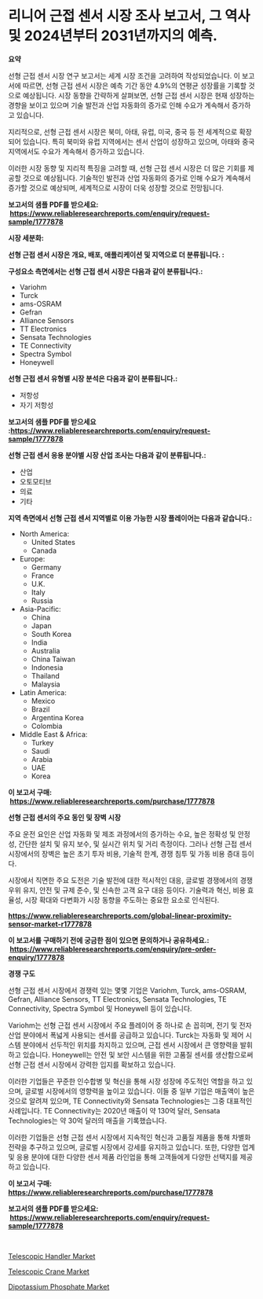 <p><h1>리니어 근접 센서 시장 조사 보고서, 그 역사 및 2024년부터 2031년까지의 예측.</h1></p><p><strong>요약</strong></p>
<p><p>선형 근접 센서 시장 연구 보고서는 세계 시장 조건을 고려하여 작성되었습니다. 이 보고서에 따르면, 선형 근접 센서 시장은 예측 기간 동안 4.9%의 연평균 성장률을 기록할 것으로 예상됩니다. 시장 동향을 간략하게 살펴보면, 선형 근접 센서 시장은 현재 성장하는 경향을 보이고 있으며 기술 발전과 산업 자동화의 증가로 인해 수요가 계속해서 증가하고 있습니다.</p><p>지리적으로, 선형 근접 센서 시장은 북미, 아태, 유럽, 미국, 중국 등 전 세계적으로 확장되어 있습니다. 특히 북미와 유럽 지역에서는 센서 산업이 성장하고 있으며, 아태와 중국 지역에서도 수요가 계속해서 증가하고 있습니다.</p><p>이러한 시장 동향 및 지리적 특징을 고려할 때, 선형 근접 센서 시장은 더 많은 기회를 제공할 것으로 예상됩니다. 기술적인 발전과 산업 자동화의 증가로 인해 수요가 계속해서 증가할 것으로 예상되며, 세계적으로 시장이 더욱 성장할 것으로 전망됩니다.</p></p>
<p><strong>보고서의 샘플 PDF를 받으세요: &nbsp;<a href="https://www.reliableresearchreports.com/enquiry/request-sample/1777878">https://www.reliableresearchreports.com/enquiry/request-sample/1777878</a></strong></p>
<p><strong>시장 세분화:</strong></p>
<p><strong> 선형 근접 센서 시장은 개요, 배포, 애플리케이션 및 지역으로 더 분류됩니다. :</strong></p>
<p><strong>구성요소 측면에서는 선형 근접 센서 시장은 다음과 같이 분류됩니다.:</strong></p>
<p><ul><li>Variohm</li><li>Turck</li><li>ams-OSRAM</li><li>Gefran</li><li>Alliance Sensors</li><li>TT Electronics</li><li>Sensata Technologies</li><li>TE Connectivity</li><li>Spectra Symbol</li><li>Honeywell</li></ul></p>
<p><strong> 선형 근접 센서 유형별 시장 분석은 다음과 같이 분류됩니다.:</strong></p>
<p><ul><li>저항성</li><li>자기 저항성</li></ul></p>
<p><strong>보고서의 샘플 PDF를 받으세요 :<a href="https://www.reliableresearchreports.com/enquiry/request-sample/1777878">https://www.reliableresearchreports.com/enquiry/request-sample/1777878</a></strong></p>
<p><strong> 선형 근접 센서 응용 분야별 시장 산업 조사는 다음과 같이 분류됩니다.:</strong></p>
<p><ul><li>산업</li><li>오토모티브</li><li>의료</li><li>기타</li></ul></p>
<p><strong>지역 측면에서 선형 근접 센서 지역별로 이용 가능한 시장 플레이어는 다음과 같습니다.:</strong></p>
<p><ul>
    <li>
        North America:
        <ul>
            <li>United States</li>
            <li>Canada</li>
        </ul>
    </li>
    <li>
        Europe:
        <ul>
            <li>Germany</li>
            <li>France</li>
            <li>U.K.</li>
            <li>Italy</li>
            <li>Russia</li>
        </ul>
    </li>
    <li>
        Asia-Pacific:
        <ul>
            <li>China</li>
            <li>Japan</li>
            <li>South Korea</li>
            <li>India</li>
            <li>Australia</li>
            <li>China Taiwan</li>
            <li>Indonesia</li>
            <li>Thailand</li>
            <li>Malaysia</li>
        </ul>
    </li>
    <li>
        Latin America:
        <ul>
            <li>Mexico</li>
            <li>Brazil</li>
            <li>Argentina Korea</li>
            <li>Colombia</li>
        </ul>
    </li>
    <li>
        Middle East & Africa:
        <ul>
            <li>Turkey</li>
            <li>Saudi</li>
            <li>Arabia</li>
            <li>UAE</li>
            <li>Korea</li>
        </ul>
    </li>
    </ul></p>
<p><strong>이 보고서 구매: &nbsp;<a href="https://www.reliableresearchreports.com/purchase/1777878">https://www.reliableresearchreports.com/purchase/1777878</a></strong></p>
<p><strong>선형 근접 센서의 주요 동인 및 장벽 시장</strong></p>
<p><p>주요 운전 요인은 산업 자동화 및 제조 과정에서의 증가하는 수요, 높은 정확성 및 안정성, 간단한 설치 및 유지 보수, 및 실시간 위치 및 거리 측정이다. 그러나 선형 근접 센서 시장에서의 장벽은 높은 초기 투자 비용, 기술적 한계, 경쟁 침투 및 가동 비용 증대 등이다.</p><p>시장에서 직면한 주요 도전은 기술 발전에 대한 적시적인 대응, 글로벌 경쟁에서의 경쟁 우위 유지, 안전 및 규제 준수, 및 신속한 고객 요구 대응 등이다. 기술력과 혁신, 비용 효율성, 시장 확대와 다변화가 시장 동향을 주도하는 중요한 요소로 인식된다.</p></p>
<p><strong><a href="https://www.reliableresearchreports.com/global-linear-proximity-sensor-market-r1777878">https://www.reliableresearchreports.com/global-linear-proximity-sensor-market-r1777878</a></strong></p>
<p><strong>이 보고서를 구매하기 전에 궁금한 점이 있으면 문의하거나 공유하세요.: &nbsp;<a href="https://www.reliableresearchreports.com/enquiry/pre-order-enquiry/1777878">https://www.reliableresearchreports.com/enquiry/pre-order-enquiry/1777878</a></strong></p>
<p><strong>경쟁 구도</strong></p>
<p><p>선형 근접 센서 시장에서 경쟁력 있는 몇몇 기업은 Variohm, Turck, ams-OSRAM, Gefran, Alliance Sensors, TT Electronics, Sensata Technologies, TE Connectivity, Spectra Symbol 및 Honeywell 등이 있습니다.</p><p>Variohm는 선형 근접 센서 시장에서 주요 플레이어 중 하나로 손 꼽히며, 전기 및 전자 산업 분야에서 폭넓게 사용되는 센서를 공급하고 있습니다. Turck는 자동화 및 제어 시스템 분야에서 선두적인 위치를 차지하고 있으며, 근접 센서 시장에서 큰 영향력을 발휘하고 있습니다. Honeywell는 안전 및 보안 시스템을 위한 고품질 센서를 생산함으로써 선형 근접 센서 시장에서 강력한 입지를 확보하고 있습니다.</p><p>이러한 기업들은 꾸준한 인수합병 및 혁신을 통해 시장 성장에 주도적인 역할을 하고 있으며, 글로벌 시장에서의 영향력을 높이고 있습니다. 이들 중 일부 기업은 매출액이 높은 것으로 알려져 있으며, TE Connectivity와 Sensata Technologies는 그중 대표적인 사례입니다. TE Connectivity는 2020년 매출이 약 130억 달러, Sensata Technologies는 약 30억 달러의 매출을 기록했습니다.</p><p>이러한 기업들은 선형 근접 센서 시장에서 지속적인 혁신과 고품질 제품을 통해 차별화 전략을 추구하고 있으며, 글로벌 시장에서 강세를 유지하고 있습니다. 또한, 다양한 업계 및 응용 분야에 대한 다양한 센서 제품 라인업을 통해 고객들에게 다양한 선택지를 제공하고 있습니다.</p></p>
<p><strong>이 보고서 구매: &nbsp; <a href="https://www.reliableresearchreports.com/purchase/1777878">https://www.reliableresearchreports.com/purchase/1777878</a></strong></p>
<p><strong>보고서의 샘플 PDF를 받으세요: &nbsp;<a href="https://www.reliableresearchreports.com/enquiry/request-sample/1777878">https://www.reliableresearchreports.com/enquiry/request-sample/1777878</a></strong><strong></strong></p>
<p>&nbsp;</p>
<p><p><a href="https://github.com/PeterParrish5/Market-Research-Report-List-4/blob/main/telescopic-handler-market.md">Telescopic Handler Market</a></p><p><a href="https://github.com/Sinjinluong3e0awx2m195k76/Market-Research-Report-List-2/blob/main/telescopic-crane-market.md">Telescopic Crane Market</a></p><p><a href="https://eight-handstand-8fb.notion.site/Decoding-Dipotassium-Phosphate-Market-Metrics-Market-Share-Trends-and-Growth-Patterns-3b0e4eba50b941ff816d54522aa82a8c">Dipotassium Phosphate Market</a></p></p>